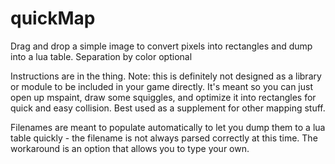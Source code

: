 # quickMap
Drag and drop a simple image to convert pixels into rectangles and dump into a lua table. Separation by color optional

Instructions are in the thing. Note: this is definitely not designed as a library or module to be included in your game directly. It's meant so you can just open up mspaint, draw some squiggles, and optimize it into rectangles for quick and easy collision. Best used as a supplement for other mapping stuff.

Filenames are meant to populate automatically to let you dump them to a lua table quickly - the filename is not always parsed correctly at this time. The workaround is an option that allows you to type your own.
